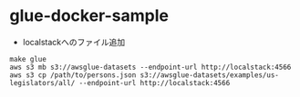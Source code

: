# glue-docker-sample

- localstackへのファイル追加
```bash:
make glue
aws s3 mb s3://awsglue-datasets --endpoint-url http://localstack:4566
aws s3 cp /path/to/persons.json s3://awsglue-datasets/examples/us-legislators/all/ --endpoint-url http://localstack:4566
```